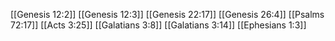 [[Genesis 12:2]]
[[Genesis 12:3]]
[[Genesis 22:17]]
[[Genesis 26:4]]
[[Psalms 72:17]]
[[Acts 3:25]]
[[Galatians 3:8]]
[[Galatians 3:14]]
[[Ephesians 1:3]]
